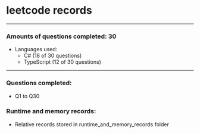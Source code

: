 # leetcode records
-----
### Amounts of questions completed: 30
- Languages used:
  - C# (18 of 30 questions)
  - TypeScript (12 of 30 questions)
-----
### Questions completed:
- Q1 to Q30
### Runtime and memory records:
- Relative records stored in runtime_and_memory_records folder